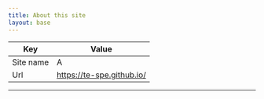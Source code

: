 ```yaml
---
title: About this site
layout: base
---
```


| Key       | Value               |
| --------- | ------------------- |
| Site name | A                   |
| Url | https://te-spe.github.io/ |

---
